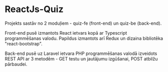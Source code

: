 # ReactJs-Quiz

Projekts sastāv no 2 moduļiem - quiz-fe (front-end) un quiz-be (back-end).

Front-end pusē izmantots React ietvars kopā ar Typescript programmēšanas valodu. Papildus izmantots arī Redux un dizaina bibliotēka "react-bootstrap".

Back-end pusē uz Laravel ietvara PHP programmēšanas valodā izveidots REST API ar 3 metodēm - GET testu un jautājumu izgūšanai, POST atbilžu pārbaudei.
